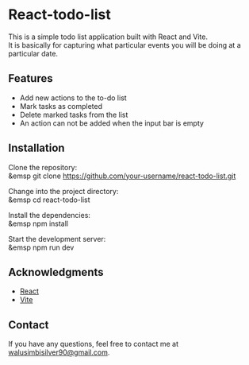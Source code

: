 # React-todo-list

This is a simple todo list application built with React and Vite.<br>
It is basically for capturing what particular events you will be doing at a particular date.

## Features

- Add new actions to the to-do list
- Mark tasks as completed
- Delete marked tasks from the list
- An action can not be added when the input bar is empty

## Installation

Clone the repository:<br>
   &emsp git clone https://github.com/your-username/react-todo-list.git
   
Change into the project directory:<br>
   &emsp cd react-todo-list

Install the dependencies:<br>
   &emsp npm install

Start the development server:<br>
   &emsp npm run dev

## Acknowledgments
   * [React](https://reactjs.org)
   * [Vite](https://vitejs.dev)

## Contact
   If you have any questions, feel free to contact me at walusimbisilver90@gmail.com.
